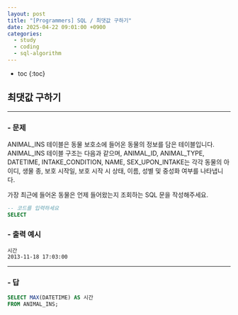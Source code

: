 ```yaml
---
layout: post
title: "[Programmers] SQL / 최댓값 구하기"
date: 2025-04-22 09:01:00 +0900
categories: 
  - study
  - coding
  - sql-algorithm
---
```


* toc
{:toc}

## 최댓값 구하기

---

### - 문제

ANIMAL_INS 테이블은 동물 보호소에 들어온 동물의 정보를 담은 테이블입니다. ANIMAL_INS 테이블 구조는 다음과 같으며, ANIMAL_ID, ANIMAL_TYPE, DATETIME, INTAKE_CONDITION, NAME, SEX_UPON_INTAKE는 각각 동물의 아이디, 생물 종, 보호 시작일, 보호 시작 시 상태, 이름, 성별 및 중성화 여부를 나타냅니다.

가장 최근에 들어온 동물은 언제 들어왔는지 조회하는 SQL 문을 작성해주세요.

```sql
-- 코드를 입력하세요
SELECT
```

### - 출력 예시

```
시간
2013-11-18 17:03:00
```

<!-- >  -->

---

### - 답

```sql
SELECT MAX(DATETIME) AS 시간
FROM ANIMAL_INS;
```

<!--  -->
